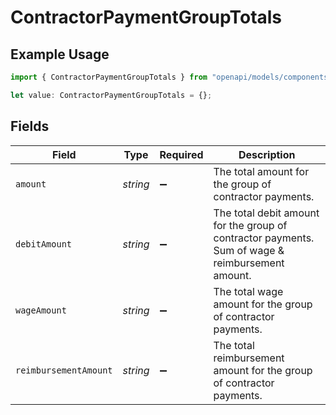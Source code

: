 # ContractorPaymentGroupTotals

## Example Usage

```typescript
import { ContractorPaymentGroupTotals } from "openapi/models/components";

let value: ContractorPaymentGroupTotals = {};
```

## Fields

| Field                                                                                            | Type                                                                                             | Required                                                                                         | Description                                                                                      |
| ------------------------------------------------------------------------------------------------ | ------------------------------------------------------------------------------------------------ | ------------------------------------------------------------------------------------------------ | ------------------------------------------------------------------------------------------------ |
| `amount`                                                                                         | *string*                                                                                         | :heavy_minus_sign:                                                                               | The total amount for the group of contractor payments.                                           |
| `debitAmount`                                                                                    | *string*                                                                                         | :heavy_minus_sign:                                                                               | The total debit amount for the group of contractor payments. Sum of wage & reimbursement amount. |
| `wageAmount`                                                                                     | *string*                                                                                         | :heavy_minus_sign:                                                                               | The total wage amount for the group of contractor payments.                                      |
| `reimbursementAmount`                                                                            | *string*                                                                                         | :heavy_minus_sign:                                                                               | The total reimbursement amount for the group of contractor payments.                             |